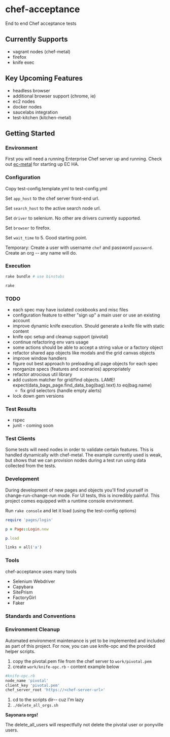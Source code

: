 chef-acceptance
===============

End to end Chef acceptance tests

## Currently Supports
 * vagrant nodes (chef-metal)
 * firefox
 * knife exec

## Key Upcoming Features
 * headless browser
 * additional browser support (chrome, ie)
 * ec2 nodes
 * docker nodes
 * saucelabs integration
 * test-kitchen (kitchen-metal)

## Getting Started

### Environment
First you will need a running Enterprise Chef server up and running. Check out [ec-metal](https://github.com/opscode/ec-metal) for starting up EC HA.

### Configuration
Copy test-config.template.yml to test-config.yml

Set `app_host` to the chef server front-end url.

Set `search_host` to the active search node url.

Set `driver` to selenium.  No other are drivers currently supported.

Set `browser` to firefox.

Set `wait_time` to 5. Good starting point.

Temporary: Create a user with username `chef` and password `password`.  Create an org -- any name will do.

### Execution
```bash
rake bundle # use binstubs

rake
```
 
### TODO
 * each spec may have isolated cookbooks and misc files
 * configuration feature to either "sign up" a main user or use an existing account
 * improve dynamic knife execution. Should generate a knife file with static content
 * knife opc setup and cleanup support (pivotal)
 * continue refactoring env vars usage
 * some actions should be able to accept a string value or a factory object
 * refactor shared app objects like modals and the grid canvas objects
 * improve window handlers
 * figure out best approach to preloading all page objects for each spec
 * reorganize specs (features and scenarios) appropriately
 * refactor atrocious util library
 * add custom matcher for grid/find objects. LAME! expect(data_bags_page.find_data_bag(bag).text).to eq(bag.name)
    * fix grid selectors (handle empty alerts)
 * lock down gem versions

### Test Results
 * rspec
 * junit - coming soon

### Test Clients
Some tests will need nodes in order to validate certain features.  This is handled dynamically with chef-metal.  The example currently used is weak, but shows that we can provision nodes during a test run using data collected from the tests.

### Development
During development of new pages and objects you'll find yourself in change-run-change-run mode.  For UI tests, this is incredibly painful.  This project comes equipped with a runtime console environment.

Run `rake console` and let it load (using the test-config options)

```ruby
require 'pages/login'

p = Page::Login.new

p.load

links = all('a')
```

### Tools
chef-acceptance uses many tools
 * Selenium Webdriver
 * Capybara
 * SitePrism
 * FactoryGirl
 * Faker

### Standards and Conventions

### Environment Cleanup
Automated environment maintenance is yet to be implemented and included as part of this project.  For now, you can use knife-opc and the provided helper scripts.
 1. copy the pivotal.pem file from the chef server to `work/pivotal.pem`
 1. create `work/knife-opc.rb` - content example below

  ```ruby
  #knife-opc.rb
  node_name 'pivotal'
  client_key 'pivotal.pem'
  chef_server_root 'https://<chef-server-url>'
```

 1. cd to the scripts dir-- cuz I'm lazy
 1. `./delete_all_orgs.sh`


__Sayonara orgs!__

The delete_all_users will respectfully not delete the pivotal user or ponyville users.
